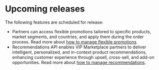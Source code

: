 # Upcoming releases

The following features are scheduled for release:

- Partners can access flexible promotions tailored to specific products, market segments, and countries, and apply them during the order process. Read more about [how to manage flexible promotions](../flex_promo/index.md).
- Recommendations API enables VIP Marketplace partners to deliver intelligent, personalized, and in-context product recommendations, enhancing customer experience through upsell, cross-sell, and add-on opportunities. Read more about [how to manage recommendations](../recommendations/index.md).
